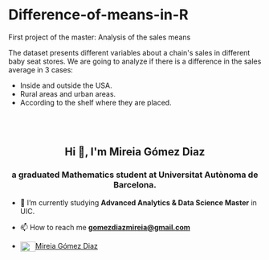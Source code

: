 # Difference-of-means-in-R
First project of the master: Analysis of the sales means

The dataset presents different variables about a chain's sales in different baby seat stores. We are going to analyze if there is a difference in the sales average in 3 cases:
- Inside and outside the USA.
- Rural areas and urban areas.
- According to the shelf where they are placed.
<br>
<br>

<h2 align="center">Hi 👋, I'm Mireia Gómez Diaz</h2>
<h3 align="center">a graduated Mathematics student at Universitat Autònoma de Barcelona.</h3>

- 🌱 I’m currently studying **Advanced Analytics & Data Science Master** in UIC.

- 📫 How to reach me **gomezdiazmireia@gmail.com**

- <a href="https://www.linkedin.com/in/mireia-gómez-diaz-4322221b0/" target="blank"><img align="center" src="https://cdn.jsdelivr.net/npm/simple-icons@3.0.1/icons/linkedin.svg" alt="Mireia Gómez Diaz" height="20" width="30" />Mireia Gómez Diaz</a> 
